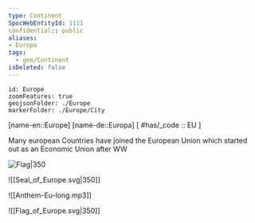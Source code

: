 ```yaml
---
type: Continent
SpocWebEntityId: 1111
confidential:: public
aliases: 
- Europa
tags:
  - geo/Continent
isDeleted: false
---
```


```leaflet
id: Europe
zoomFeatures: true
geojsonFolder: ./Europe
markerFolder: ./Europe/City
```

[name-en::Europe]
[name-de::Europa]
[ #has/_code  :: EU ]

Many european Countries have joined the European Union which started out as an Economic Union 
after WW

![Flag|350](https://upload.wikimedia.org/wikipedia/commons/b/b7/Flag_of_Europe.svg)

![[Seal_of_Europe.svg|350]]

![[Anthem-Eu-long.mp3]]

![[Flag_of_Europe.svg|350]]

